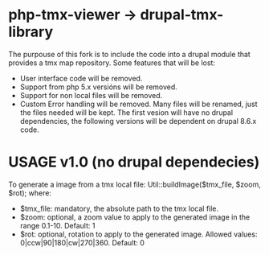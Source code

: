 php-tmx-viewer -> drupal-tmx-library
====================================
The purpouse of this fork is to include the code into a drupal module that provides a tmx map repository.
Some features that will be lost:
 - User interface code will be removed.
 - Support from php 5.x versións will be removed.
 - Support for non local files will be removed.
 - Custom Error handling will be removed.
Many files will be renamed, just the files needed will be kept.
The first vesion will have no drupal dependencies, the following versions will be dependent on drupal 8.6.x code.

USAGE v1.0 (no drupal dependecies)
==================================
To generate a image from a tmx local file:
 Util::buildImage($tmx_file, $zoom, $rot);
where:
 - $tmx_file: mandatory, the absolute path to the tmx local file.
 - $zoom: optional, a zoom value to apply to the generated image in the range 0.1-10. Default: 1
 - $rot: optional, rotation to apply to the generated image. Allowed values: 0|ccw|90|180|cw|270|360. Default: 0
